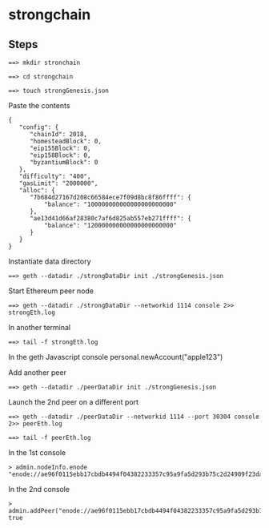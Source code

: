 # strongchain



## Steps

~~~
==> mkdir stronchain
~~~



~~~
==> cd strongchain
~~~

~~~
==> touch strongGenesis.json
~~~


Paste the contents
~~~
{
   "config": {
      "chainId": 2018,
      "homesteadBlock": 0,
      "eip155Block": 0,
      "eip158Block": 0,
      "byzantiumBlock": 0
   },
   "difficulty": "400",
   "gasLimit": "2000000",
   "alloc": {
      "7b684d27167d208c66584ece7f09d8bc8f86ffff": { 
          "balance": "100000000000000000000000" 
      },
      "ae13d41d66af28380c7af6d825ab557eb271ffff": { 
          "balance": "120000000000000000000000" 
      }
   }
}
~~~

Instantiate data directory

~~~
==> geth --datadir ./strongDataDir init ./strongGenesis.json
~~~

Start Ethereum peer node

~~~
==> geth --datadir ./strongDataDir --networkid 1114 console 2>> strongEth.log
~~~

In another terminal 

~~~
==> tail -f strongEth.log
~~~


In the geth Javascript console 
personal.newAccount("apple123")


Add another peer

~~~
==> geth --datadir ./peerDataDir init ./strongGenesis.json
~~~


Launch the 2nd peer on a different port 

~~~
==> geth --datadir ./peerDataDir --networkid 1114 --port 30304 console 2>> peerEth.log
~~~

~~~
==> tail -f peerEth.log 
~~~

In the 1st console

~~~
> admin.nodeInfo.enode
"enode://ae96f0115ebb17cbdb4494f04382233357c95a9fa5d293b75c2d24909f23dad5f9da03993deaed699cd9e69114e9a29fcf8a8a5c8fa49fb55085b91419b8e8b8@192.168.2.14:30303"
~~~

In the 2nd console

~~~
> admin.addPeer("enode://ae96f0115ebb17cbdb4494f04382233357c95a9fa5d293b75c2d24909f23dad5f9da03993deaed699cd9e69114e9a29fcf8a8a5c8fa49fb55085b91419b8e8b8@192.168.2.14:30303")
true
~~~
